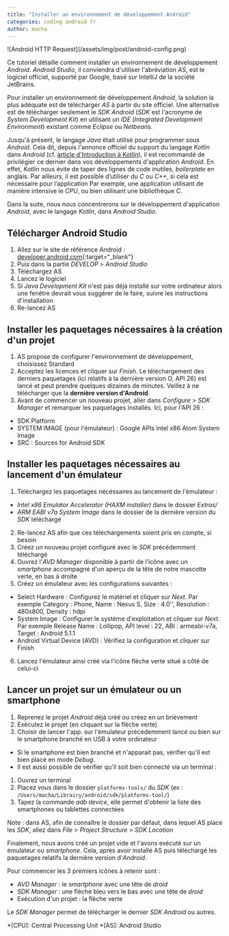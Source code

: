 ```yaml
---
title: "Installer un environnement de développement Android"
categories: coding android fr
author: macha
---
```


<div class="text-center lead" markdown="1">
  ![Android HTTP Request](/assets/img/post/android-config.png)
</div>

Ce tutoriel détaille comment installer un environnement de développement _Android_.
_Android Studio_, il conviendra d'utiliser l'abréviation _AS_, est le logiciel officiel, supporté par Google, basé sur IntelliJ de la société JetBrains.

Pour installer un environnement de développement _Android_, la solution la plus adéquate est de
télécharger _AS_ à partir du site officiel.
Une alternative est de télécharger seulement le _SDK Android_ (_SDK_ est l'acronyme de _System Development Kit_) en utilisant un _IDE_
(_Integrated Development Environment_) existant comme _Eclipse_ ou _Netbeans_.

Jusqu'à présent, le langage _Java_ était utilisé pour programmer sous _Android_. Cela dit, depuis l'annonce officiel du support du langage _Kotlin_ dans _Android_ (cf. [article d'Introduction à Kotlin](/blog/2017/07/11/android-kotlin-introduction/)), il est recommandé de privilégier ce dernier dans vos développements d'application _Android_. En effet, _Kotlin_ nous évite de taper des lignes de code inutiles, _boilerplate_ en anglais.
Par ailleurs, il est possible d’utiliser du _C_ ou _C++_, si cela est nécessaire pour l’application
Par exemple, une application utilisant de manière intensive le _CPU_, ou bien utilisant une bibliothèque _C_.

Dans la suite, nous nous concentrerons sur le développement d'application _Android_, avec le langage _Kotlin_, dans _Android Studio_.

## Télécharger Android Studio
1. Allez sur le site de référence Android : [developer.android.com](https://developer.android.com/){:target="_blank"}
2. Puis dans la partie _DEVELOP_ > _Android Studio_
3. Téléchargez AS
4. Lancez le logiciel
5. Si _Java Development Kit_ n'est pas déjà installé sur votre ordinateur alors une fenêtre devrait vous
  suggérer de le faire, suivre les instructions d'installation
6. Re-lancez AS

##  Installer les paquetages nécessaires à la création d'un projet

1. AS propose de configurer l'environnement de développement, choisissez Standard
2. Acceptez les licences et cliquer sur _Finish_. Le téléchargement des derniers
  paquetages (ici relatifs à la dernière version O, API 26) est lancé et peut prendre
  quelques dizaines de minutes. Veillez à ne télécharger que la **dernière version d'Android**.
3. Avant de commencer un nouveau projet, aller dans _Configure_ > _SDK Manager_ et
  remarquer les paquetages installés. Ici, pour l'API 26 :
 * SDK Platform
 * SYSTEM IMAGE (pour l'émulateur) : Google APIs Intel x86 Atom System Image
 * SRC : Sources for Android SDK


## Installer les paquetages nécessaires au lancement d'un émulateur

1. Téléchargez les paquetages nécéssaires au lancement de l'émulateur :
 * _Intel x86 Emulator Accelerator (HAXM installer)_ dans le dossier _Extras/_
 * _ARM EABI v7a System Image_ dans le dossier de la dernière version du _SDK_
  téléchargé
2. Re-lancez AS afin que ces téléchargements soient pris en compte, si besoin
3. Créez un nouveau projet configuré avec le _SDK_ précédemment téléchargé
4. Ouvrez l'_AVD Manager_ disponible à partir de l'icône avec un _smartphone_ accompagné d'un aperçu de la tête  de notre mascotte verte, en bas à droite
5. Créez un émulateur avec les configurations suivantes :
  * Select Hardware : Configurez le matériel et cliquer sur _Next_.
    Par exemple Category : Phone, Name : Nexus S, Size : 4.0'', Resolution :
    480x800, Density : hdpi
  * System Image : Configurer le système d'exploitation et cliquer sur _Next_. Par
    exemple Release Name : Lollipop, API level : 22, ABI : armeabi-v7a, Target :
    Android 5.1.1
  * Android Virtual Device (AVD) : Vérifiez la configuration et cliquer sur Finish
6. Lancez l'émulateur ainsi créé via l'icône flèche verte situé a côté de celui-ci

## Lancer un projet sur un émulateur ou un smartphone

1. Reprenez le projet _Android_ déjà créé ou créez en un brièvement
2. Exécutez le projet (en cliquant sur la flèche verte)
3. Choisir de lancer l'app. sur l'émulateur précédemment lancé ou bien sur le smartphone branché en USB à votre ordinateur
  * Si le smartphone est bien branché et n'apparait pas, vérifier qu'il est bien placé en mode _Debug_.
  * Il est aussi possible de vérifier qu'il soit bien connecté via un terminal :
   1. Ouvrez un terminal
   2. Placez vous dans le dossier `platforms-tools/` du _SDK_ (ex : `/Users/macha/Librairy/android/sdk/platforms-tool/`)
   3. Tapez la commande _adb device_, elle permet d'obtenir la liste des smartphones ou tablettes connectées

Note : dans AS, afin de connaître le dossier par défaut, dans lequel AS place les _SDK_, allez dans _File_ > _Project Structure_ > _SDK Location_

Finalement, nous avons créé un projet vide et l'avons exécuté sur un émulateur ou _smartphone_. Cela, après avoir installé AS puis téléchargé les paquetages relatifs la dernière version d'_Android_.

Pour commencer les 3 premiers icônes à retenir sont :

  * _AVD Manager_ : le _smartphone_ avec une tête de _droid_
  * _SDK Manager_ : une flèche bleu vers le bas avec une tête de _droid_
  * Exécution d'un projet : la flèche verte

Le _SDK Manager_ permet de télécharger le dernier _SDK Android_ ou autres.

*[CPU]: Central Processing Unit
*[AS]: Android Studio
